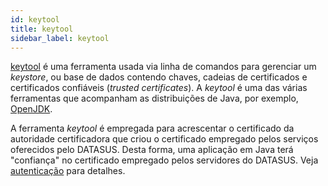 ```yaml
---
id: keytool
title: keytool
sidebar_label: keytool
---
```


[keytool](https://docs.oracle.com/javase/10/tools/keytool.htm#JSWOR-GUID-5990A2E4-78E3-47B7-AE75-6D1826259549) é uma ferramenta usada via linha de comandos para gerenciar um
_keystore_, ou base de dados contendo chaves, cadeias de certificados e certificados confiáveis (_trusted certificates_). A _keytool_ é uma das
várias ferramentas que acompanham as distribuições de Java, por exemplo,
[OpenJDK](https://adoptopenjdk.net/).

A ferramenta _keytool_ é empregada para acrescentar o certificado da autoridade
certificadora que criou o certificado empregado pelos serviços oferecidos pelo
DATASUS. Desta forma, uma aplicação em Java terá "confiança" no certificado
empregado pelos servidores do DATASUS. Veja [autenticação](../../publico-alvo/ti/autenticacao.md) para detalhes.
